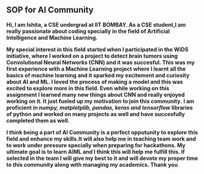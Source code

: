 ## SOP for AI Community

**Hi, I am Ishita, a CSE undergrad at IIT BOMBAY. As a CSE student,I am really passionate about coding specially in the field of Artificial Intelligence and Machine Learning.**

**My special interest in this field started when I participated in the WiDS initiative, where I worked on a project to detect brain tumors using Convolutional Neural Networks (CNN) and it was succesful. This was my first experience with a Machine Learning project where I learnt all the basics of machine learning and it sparked my excitement and curiosity about AI and ML.
I loved the process of making a model and this was excited to explore more in this field. Even while working on this assignment I learned many new things about CNN and really enjoyed working on it. It just fueled up my motivation to join this community.**
**I am proficient in *numpy, matplotplib, pandas, keras and tensorflow* libraries of python and worked on many projects as well and have succesfully completed them as well.**

**I think being a part of AI Community is a perfect opputunity to explore this field and enhance my skills.It will also help me in teaching team work and to work under pressure specially when preparing for hackathons. My ultimate goal is to learn AIML and I think this will help me fulfill this.
If selected in the team I will give my best to it and will devote my proper time to this community along with managing my academics.
Thank you**
